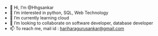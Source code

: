 - 👋 Hi, I’m @Hhgsankar
- 👀 I’m interested in python, SQL, Web Technology
- 🌱 I’m currently learning cloud 
- 💞️ I’m looking to collaborate on software developer, database developer
- 📫 To reach me, mail id : hariharagurusankar@gmail.com

<!---
Hhgsankar/Hhgsankar is a ✨ special ✨ repository because its `README.md` (this file) appears on your GitHub profile.
You can click the Preview link to take a look at your changes.
--->
